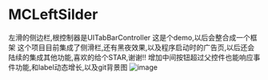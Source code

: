 # MCLeftSilder
左滑的侧边栏,根控制器是UITabBarController
这是个demo,以后会整合成一个框架
这个项目目前集成了侧滑栏,还有黑夜效果,以及程序启动时的广告页,以后还会陆续的集成其他功能,喜欢的给个STAR,谢谢!!
增加中间按钮超过父控件也能响应事件功能,和label动态增长,以及git背景图
![image](https://github.com/mafangchao/MCLeftSilder/blob/master/aaa.gif)